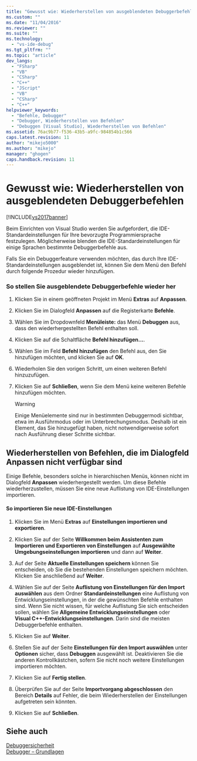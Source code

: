 ```yaml
---
title: "Gewusst wie: Wiederherstellen von ausgeblendeten Debuggerbefehlen | Microsoft Docs"
ms.custom: ""
ms.date: "11/04/2016"
ms.reviewer: ""
ms.suite: ""
ms.technology: 
  - "vs-ide-debug"
ms.tgt_pltfrm: ""
ms.topic: "article"
dev_langs: 
  - "FSharp"
  - "VB"
  - "CSharp"
  - "C++"
  - "JScript"
  - "VB"
  - "CSharp"
  - "C++"
helpviewer_keywords: 
  - "Befehle, Debugger"
  - "Debugger, Wiederherstellen von Befehlen"
  - "Debuggen [Visual Studio], Wiederherstellen von Befehlen"
ms.assetid: 76ac9b77-f536-43b5-a9fc-984854b1c566
caps.latest.revision: 11
author: "mikejo5000"
ms.author: "mikejo"
manager: "ghogen"
caps.handback.revision: 11
---
```

# Gewusst wie: Wiederherstellen von ausgeblendeten Debuggerbefehlen
[!INCLUDE[vs2017banner](../code-quality/includes/vs2017banner.md)]

Beim Einrichten von Visual Studio werden Sie aufgefordert, die IDE\-Standardeinstellungen für Ihre bevorzugte Programmiersprache festzulegen.  Möglicherweise blenden die IDE\-Standardeinstellungen für einige Sprachen bestimmte Debuggerbefehle aus.  
  
 Falls Sie ein Debuggerfeature verwenden möchten, das durch Ihre IDE\-Standardeinstellungen ausgeblendet ist, können Sie dem Menü den Befehl durch folgende Prozedur wieder hinzufügen.  
  
### So stellen Sie ausgeblendete Debuggerbefehle wieder her  
  
1.  Klicken Sie in einem geöffneten Projekt im Menü **Extras** auf **Anpassen**.  
  
2.  Klicken Sie im Dialogfeld **Anpassen** auf die Registerkarte **Befehle**.  
  
3.  Wählen Sie im Dropdownfeld **Menüleiste:** das Menü **Debuggen** aus, dass den wiederhergestellten Befehl enthalten soll.  
  
4.  Klicken Sie auf die Schaltfläche **Befehl hinzufügen...**.  
  
5.  Wählen Sie im Feld **Befehl hinzufügen** den Befehl aus, den Sie hinzufügen möchten, und klicken Sie auf **OK**.  
  
6.  Wiederholen Sie den vorigen Schritt, um einen weiteren Befehl hinzuzufügen.  
  
7.  Klicken Sie auf **Schließen**, wenn Sie dem Menü keine weiteren Befehle hinzufügen möchten.  
  
    > [!WARNING]
    >  Einige Menüelemente sind nur in bestimmten Debuggermodi sichtbar, etwa im Ausführmodus oder im Unterbrechungsmodus.  Deshalb ist ein Element, das Sie hinzugefügt haben, nicht notwendigerweise sofort nach Ausführung dieser Schritte sichtbar.  
  
## Wiederherstellen von Befehlen, die im Dialogfeld Anpassen nicht verfügbar sind  
 Einige Befehle, besonders solche in hierarchischen Menüs, können nicht im Dialogfeld **Anpassen** wiederhergestellt werden.  Um diese Befehle wiederherzustellen, müssen Sie eine neue Auflistung von IDE\-Einstellungen importieren.  
  
#### So importieren Sie neue IDE\-Einstellungen  
  
1.  Klicken Sie im Menü **Extras** auf **Einstellungen importieren und exportieren**.  
  
2.  Klicken Sie auf der Seite **Willkommen beim Assistenten zum Importieren und Exportieren von Einstellungen** auf **Ausgewählte Umgebungseinstellungen importieren** und dann auf **Weiter**.  
  
3.  Auf der Seite **Aktuelle Einstellungen speichern** können Sie entscheiden, ob Sie die bestehenden Einstellungen speichern möchten. Klicken Sie anschließend auf **Weiter**.  
  
4.  Wählen Sie auf der Seite **Auflistung von Einstellungen für den Import auswählen** aus dem Ordner **Standardeinstellungen** eine Auflistung von Entwicklungseinstellungen, in der die gewünschten Befehle enthalten sind.  Wenn Sie nicht wissen, für welche Auflistung Sie sich entscheiden sollen, wählen Sie **Allgemeine Entwicklungseinstellungen** oder **Visual C\+\+\-Entwicklungseinstellungen**. Darin sind die meisten Debuggerbefehle enthalten.  
  
5.  Klicken Sie auf **Weiter**.  
  
6.  Stellen Sie auf der Seite **Einstellungen für den Import auswählen** unter **Optionen** sicher, dass **Debuggen** ausgewählt ist.  Deaktivieren Sie die anderen Kontrollkästchen, sofern Sie nicht noch weitere Einstellungen importieren möchten.  
  
7.  Klicken Sie auf **Fertig stellen**.  
  
8.  Überprüfen Sie auf der Seite **Importvorgang abgeschlossen** den Bereich **Details** auf Fehler, die beim Wiederherstellen der Einstellungen aufgetreten sein könnten.  
  
9. Klicken Sie auf **Schließen**.  
  
## Siehe auch  
 [Debuggersicherheit](../debugger/debugger-security.md)   
 [Debugger – Grundlagen](../debugger/debugger-basics.md)